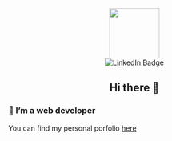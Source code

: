 <!-- Gif at the top-->

<div id="header" align="center">
  <img src="https://i.giphy.com/media/v1.Y2lkPTc5MGI3NjExNzY0cXFsY2wwdnF0c3dya3V4dGN0MGR2bnMxcXQ2ZTd3ZXNoOXRuZyZlcD12MV9pbnRlcm5hbF9naWZfYnlfaWQmY3Q9Zw/l0HlTy9x8FZo0XO1i/giphy.gif" width="100"/>
</div>


<!-- Links -->
<div id="badges" align="center">
  <a href="https://www.linkedin.com/in/jacobstephenss">
    <img src="https://img.shields.io/badge/LinkedIn-blue?style=for-the-badge&logo=linkedin&logoColor=white" alt="LinkedIn Badge"/>
  </a>
<!--   <a href="your-youtube-URL">
    <img src="https://img.shields.io/badge/YouTube-red?style=for-the-badge&logo=youtube&logoColor=white" alt="Youtube Badge"/>
  </a>
  <a href="your-twitter-URL">
    <img src="https://img.shields.io/badge/Twitter-blue?style=for-the-badge&logo=twitter&logoColor=white" alt="Twitter Badge"/>
  </a> -->
</div>

<!-- <div id="header" align="center">
  <img src="https://i.giphy.com/media/v1.Y2lkPTc5MGI3NjExc3I0Z3NiYmw1bW1oMmMwNTZ2amJybTg2b2hsM2twemhrdmIzOTh4eSZlcD12MV9pbnRlcm5hbF9naWZfYnlfaWQmY3Q9Zw/l49JKCSoloVTGjmWQ/giphy.gif" width="100"/>
</div> -->


<h2 align="center">Hi there 👋</h2>


<!-- <h3>About Me:</h3> -->

<h3>🌱 I’m a web developer</h3>

You can find my personal porfolio [here](https://jstep21.github.io/portfolio/)


<!-- counter -->
<!-- <img src="https://komarev.com/ghpvc/?username=jstep21&style=flat-square&color=blue" alt=""/> -->

<!--
**jstep21/jstep21** is a ✨ _special_ ✨ repository because its `README.md` (this file) appears on your GitHub profile.

Here are some ideas to get you started:

- 🔭 I’m currently working on ...
- 🌱 I’m currently learning ...
- 👯 I’m looking to collaborate on ...
- 🤔 I’m looking for help with ...
- 💬 Ask me about ...
- 📫 How to reach me: ...
- 😄 Pronouns: ...
- ⚡ Fun fact: ...
-->
